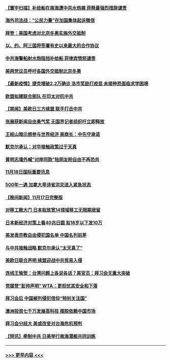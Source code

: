 #### [【寰宇扫描】补给船在南海遭中共水炮袭 菲祭最强烈措辞谴责](../pages/prog202/a103272130.md?t=11190550) 
#### [海外司法战：“公民力量”在加国集体起诉微信](../pages/prog202/a103272097.md?t=11190550) 
#### [拜登：美国考虑对北京冬奥实施外交抵制](../pages/prog202/a103272037.md?t=11190550) 
#### [以、约、阿三国将签署有史以来最大的合作协议](../pages/prog202/a103272082.md?t=11190550) 
#### [中共海警船射水炮阻挡补给船 菲律宾愤怒谴责](../pages/prog202/a103271934.md?t=11190550) 
#### [美两党议员呼吁各国外交抵制北京冬奥](../pages/prog202/a103271992.md?t=11190550) 
#### [【最新疫情】捷克增破2.2万确诊 洛市奖励打疫苗 未接种恐面临求学困境](../pages/prog202/a103271938.md?t=11190550) 
#### [欧盟拟建联合部队 在印太对抗中共](../pages/prog202/a103271892.md?t=11190550) 
#### [【禁闻】美欧日三方续盟 联手打击中共](../pages/prog202/a103271928.md?t=11190550) 
#### [张展获新闻自由勇气奖 无国界记者组织吁立即释放](../pages/prog202/a103271915.md?t=11190550) 
#### [王岐山暗示想参与世界经济 美商长：中先守承诺](../pages/prog202/a103271912.md?t=11190550) 
#### [默克尔承认：对华接触政策过于天真](../pages/prog202/a103271734.md?t=11190550) 
#### [黄明志墙外喊“对岸同胞”陆网友盼自由不再恐共](../pages/prog202/a103271718.md?t=11190550) 
#### [11月18日国际重要讯息](../pages/prog202/a103271715.md?t=11190550) 
#### [500年一遇 加拿大卑诗省洪灾进入紧急状态](../pages/prog202/a103271601.md?t=11190550) 
#### [【晚间新闻】11月17日完整版](../pages/prog202/a103271485.md?t=11190550) 
#### [对移工敞大门 日本拟放宽14领域移工无限期居留](../pages/prog202/a103271515.md?t=11190550) 
#### [日本新经济对策上看40兆日圆 拟18岁以下发10万](../pages/prog202/a103271410.md?t=11190550) 
#### [美发表宗教自由侵犯国名单 中国名列前茅](../pages/prog202/a103271224.md?t=11190550) 
#### [与中共接触战略 默克尔承认“太天真了”](../pages/prog202/a103271210.md?t=11190550) 
#### [美欧日联合声明 续盟迎战中共贸易入侵](../pages/prog202/a103271197.md?t=11190550) 
#### [连线王愉贺：台湾问题上各说各话？美官员：拜习会无重大突破](../pages/prog202/a103270443.md?t=11190550) 
#### [党媒登“彭帅声明” WTA：更担忧其安全和下落](../pages/prog202/a103271130.md?t=11190550) 
#### [拜习会后 中国被列侵犯信仰“特别关注国”](../pages/prog202/a103270944.md?t=11190550) 
#### [澳洲投资七千万发展高科技 摆脱依赖中国市场](../pages/prog202/a103270985.md?t=11190550) 
#### [拜习会分歧大 美或改变对台海危机预判](../pages/prog202/a103270988.md?t=11190550) 
#### [【短讯】牵制中共 日美举行南海潜舰共同训练](../pages/prog202/a103270982.md?t=11190550) 

----
#### [ >>> 更早内容 <<< ](../indexes/prog202-earlier.md)
